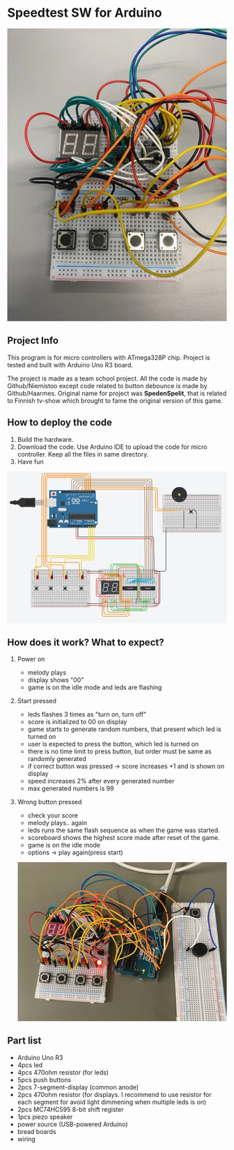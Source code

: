 # Speedtest SW for Arduino
![Gameboard](/images/Gameboard.jpg)

## Project Info

This program is for micro controllers with ATmega328P chip. Project is tested and built with Arduino Uno R3 board. 

The project is made as a team school project. All the code is made by Github/Niemistoo except code related to button debounce is made by Github/Haarmes. Original name for project was **SpedenSpelit**, that is related to Finnish tv-show which brought to fame the original version of this game.

## How to deploy the code

1. Build the hardware.
2. Download the code. Use Arduino IDE to upload the code for micro controller. Keep all the files in same directory.
3. Have fun

![Speedtest_Wiring](/images/Speedtest_wiring_tinkercad.png)


## How does it work? What to expect?

1. Power on
    - melody plays
    - display shows "00"
    - game is on the idle mode and leds are flashing
2. Start pressed
    - leds flashes 3 times as "turn on, turn off"
    - score is initialized to 00 on display
    - game starts to generate random numbers, that present which led is turned on
    - user is expected to press the button, which led is turned on
    - there is no time limit to press button, but order must be same as randomly generated
    - if correct button was pressed -> score increases +1 and is shown on display
    - speed increases 2% after every generated number
    - max generated numbers is 99
3. Wrong button pressed
    - check your score 
    - melody plays.. again
    - leds runs the same flash sequence as when the game was started.
    - scoreboard shows the highest score made after reset of the game.
    - game is on the idle mode
    - options -> play again(press start)

    ![Speedtest_Prototype](/images/Speedtest_prototype.jpg)

## Part list

- Arduino Uno R3
- 4pcs led
- 4pcs 470ohm resistor (for leds)
- 5pcs push buttons
- 2pcs 7-segment-display (common anode)
- 2pcs 470ohm resistor (for displays. I recommend to use resistor for each segment for avoid light dimmening when multiple leds is on)
- 2pcs MC74HC595 8-bit shift register
- 1pcs piezo speaker
- power source (USB-powered Arduino)
- bread boards
- wiring